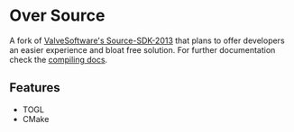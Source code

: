 # Over Source
A fork of [ValveSoftware's Source-SDK-2013](https://github.com/valveSoftware/source-sdk-2013) that plans to offer developers an easier experience and bloat free solution.
For further documentation check the [compiling docs](docs/compiling.md).

## Features
* TOGL
* CMake
